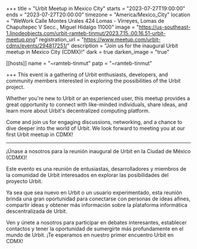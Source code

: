 +++
title = "Urbit Meetup in Mexico City"
starts = "2023-07-27T19:00:00"
ends = "2023-07-27T20:00:00"
timezone = "America/Mexico_City"
location = "WeWork Calle Montes Urales 424 Lomas - Virreyes, Lomas de Chapultepec V Secc., Miguel Hidalgo 11000"
image = "https://us-southeast-1.linodeobjects.com/urbit-ramteb-tinmut/2023.7.15..00.16.51-urbit-meetup.png"
registration_url = "https://www.meetup.com/urbit-cdmx/events/294817251/"
description = "Join us for the inaugural Urbit meetup in Mexico City (CDMX)!"
dark = true
darken_image = "true"

[[hosts]]
name = "~ramteb-tinmut"
patp = "~ramteb-tinmut"

+++
This event is a gathering of Urbit enthusiasts, developers, and community members interested in exploring the possibilities of the Urbit project.

Whether you're new to Urbit or an experienced user, this meetup provides a great opportunity to connect with like-minded individuals, share ideas, and learn more about Urbit's decentralized computing platform.

Come and join us for engaging discussions, networking, and a chance to dive deeper into the world of Urbit. We look forward to meeting you at our first Urbit meetup in CDMX!

---

¡Únase a nosotros para la reunión inaugural de Urbit en la Ciudad de México (CDMX)!

Este evento es una reunión de entusiastas, desarrolladores y miembros de la comunidad de Urbit interesados en explorar las posibilidades del proyecto Urbit.

Ya sea que sea nuevo en Urbit o un usuario experimentado, esta reunión brinda una gran oportunidad para conectarse con personas de ideas afines, compartir ideas y obtener más información sobre la plataforma informática descentralizada de Urbit.

Ven y únete a nosotros para participar en debates interesantes, establecer contactos y tener la oportunidad de sumergirte más profundamente en el mundo de Urbit. ¡Te esperamos en nuestro primer encuentro Urbit en CDMX!
